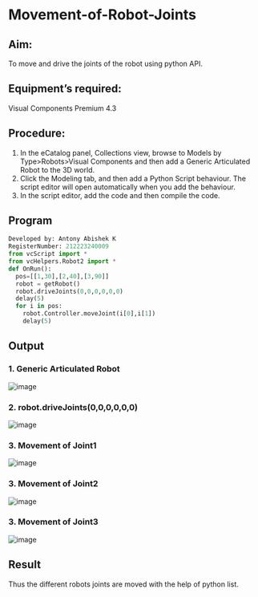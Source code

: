 # Movement-of-Robot-Joints
## Aim:  
To move and drive the joints of the robot using python API.

## Equipment’s required:

Visual Components Premium 4.3

## Procedure:

1. 	In the eCatalog panel, Collections view, browse to Models by Type>Robots>Visual Components and then add a Generic Articulated Robot to the 3D world.
2. 	Click the Modeling tab, and then add a Python Script behaviour. The script editor will open automatically when you add the behaviour.
3. 	In the script editor, add the code and then compile the code.

## Program
```python
Developed by: Antony Abishek K
RegisterNumber: 212223240009
from vcScript import *
from vcHelpers.Robot2 import *
def OnRun():
  pos=[[1,30],[2,40],[3,90]]
  robot = getRobot()
  robot.driveJoints(0,0,0,0,0,0)
  delay(5)
  for i in pos:
    robot.Controller.moveJoint(i[0],i[1])
    delay(5)

```
## Output
### 1. Generic Articulated Robot

![image](https://github.com/mercyarulappan/Movement-of-Robot-Joints/assets/149233730/19865e92-3b12-4dfd-a93a-bd24571e0b37)

### 2. robot.driveJoints(0,0,0,0,0,0)

![image](https://github.com/mercyarulappan/Movement-of-Robot-Joints/assets/149233730/0a2b9cd9-f88d-4de7-a9fe-82a2b06408ac)

### 3. Movement of Joint1

![image](https://github.com/mercyarulappan/Movement-of-Robot-Joints/assets/149233730/19c8e29b-2528-4e9f-8778-da739c42b87a)

### 3. Movement of Joint2

![image](https://github.com/mercyarulappan/Movement-of-Robot-Joints/assets/149233730/2760a4d0-3b3c-45b3-a28c-b6c32fc9163c)

### 3. Movement of Joint3

![image](https://github.com/mercyarulappan/Movement-of-Robot-Joints/assets/149233730/062498a6-db7a-48da-8f17-1e379fc0960a)

## Result 
Thus the different robots joints are moved with the help of python list.


